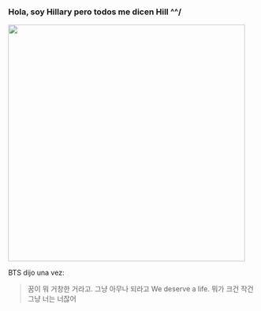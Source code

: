 ### Hola, soy Hillary pero todos me dicen Hill ^^/

<img src="https://media.giphy.com/media/U17E0WQBnTrDtuGNrn/giphy.gif" width="auto" height="480" frameBorder="0" class="giphy-embed" allowFullScreen>

BTS dijo una vez:

> 꿈이 뭐 거창한 거라고. 그냥 아무나 되라고
> We deserve a life. 뭐가 크건 작건 그냥 너는 너잖어
